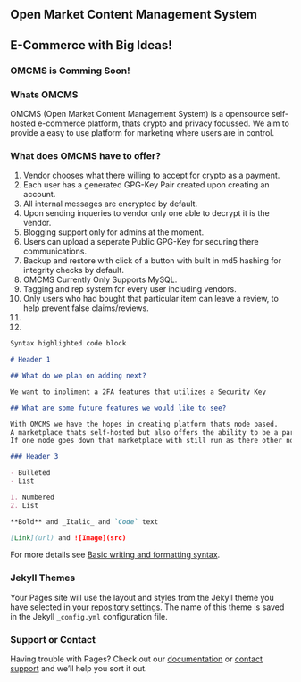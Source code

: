 ## Open Market Content Management System
## E-Commerce with Big Ideas!

### OMCMS is Comming Soon!

### Whats OMCMS

OMCMS (Open Market Content Management System) is a opensource self-hosted e-commerce platform, thats crypto and privacy focussed.
We aim to provide a easy to use platform for marketing where users are in control.

### What does OMCMS have to offer?

1. Vendor chooses what there willing to accept for crypto as a payment.
2. Each user has a generated GPG-Key Pair created upon creating an account.
3. All internal messages are encrypted by default.
4. Upon sending inqueries to vendor only one able to decrypt it is the vendor.
5. Blogging support only for admins at the moment.
6. Users can upload a seperate Public GPG-Key for securing there communications.
7. Backup and restore with click of a button with built in md5 hashing for integrity checks by default.
8. OMCMS Currently Only Supports MySQL.
9. Tagging and rep system for every user including vendors.
10. Only users who had bought that particular item can leave a review, to help prevent false claims/reviews.
11. 
12. 

```markdown
Syntax highlighted code block

# Header 1

## What do we plan on adding next?

We want to inpliment a 2FA features that utilizes a Security Key

## What are some future features we would like to see?

With OMCMS we have the hopes in creating platform thats node based.
A marketplace thats self-hosted but also offers the ability to be a part of a global network of nodes with a mirrored DB for data integrigry and responsiveness.
If one node goes down that marketplace with still run as there other nodes that are a part of a mirrored database.

### Header 3

- Bulleted
- List

1. Numbered
2. List

**Bold** and _Italic_ and `Code` text

[Link](url) and ![Image](src)
```

For more details see [Basic writing and formatting syntax](https://docs.github.com/en/github/writing-on-github/getting-started-with-writing-and-formatting-on-github/basic-writing-and-formatting-syntax).

### Jekyll Themes

Your Pages site will use the layout and styles from the Jekyll theme you have selected in your [repository settings](https://github.com/OMCMS-OpenMarketContentManagementSystem/OMCMS-Site/settings/pages). The name of this theme is saved in the Jekyll `_config.yml` configuration file.

### Support or Contact

Having trouble with Pages? Check out our [documentation](https://docs.github.com/categories/github-pages-basics/) or [contact support](https://support.github.com/contact) and we’ll help you sort it out.
